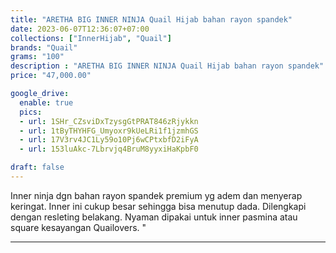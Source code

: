 ```yaml
---
title: "ARETHA BIG INNER NINJA Quail Hijab bahan rayon spandek"
date: 2023-06-07T12:36:07+07:00
collections: ["InnerHijab", "Quail"]
brands: "Quail"
grams: "100"
description : "ARETHA BIG INNER NINJA Quail Hijab bahan rayon spandek"
price: "47,000.00"

google_drive:
  enable: true
  pics:
  - url: 1SHr_CZsviDxTzysgGtPRAT846zRjykkn
  - url: 1tByTHYHFG_Umyoxr9kUeLRi1f1jzmhGS
  - url: 17V3rv4JC1Ly59o10Pj6wCPtxbfD2iFyA
  - url: 153luAkc-7Lbrvjq4BruM8yyxiHaKpbF0

draft: false
---
```


Inner ninja dgn bahan rayon spandek premium yg adem dan menyerap keringat. Inner ini cukup besar sehingga bisa menutup dada. Dilengkapi dengan resleting belakang. Nyaman dipakai untuk inner pasmina atau square kesayangan Quailovers. "

----------    
 
